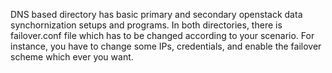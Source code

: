 DNS based directory has basic primary and secondary openstack data synchornization setups and programs. In both directories, there is failover.conf file which has to be changed according to your scenario. For instance, you have to change some IPs, credentials, and enable the failover scheme which ever you want.
